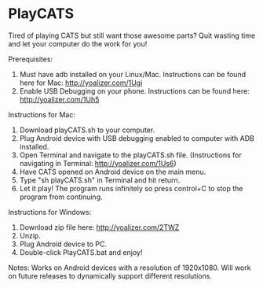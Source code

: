 # PlayCATS
Tired of playing CATS but still want those awesome parts? Quit wasting time and let your computer do the work for you!

Prerequisites:
1. Must have adb installed on your Linux/Mac. Instructions can be found here for Mac: http://yoalizer.com/1Ugi
2. Enable USB Debugging on your phone. Instructions can be found here: http://yoalizer.com/1Uh5

Instructions for Mac:
1. Download playCATS.sh to your computer.
2. Plug Android device with USB debugging enabled to computer with ADB installed.
3. Open Terminal and navigate to the playCATS.sh file. (Instructions for navigating in Terminal: http://yoalizer.com/1Us6)
4. Have CATS opened on Android device on the main menu.
5. Type "sh playCATS.sh" in Terminal and hit return.
6. Let it play! The program runs infinitely so press control+C to stop the program from continuing.

Instructions for Windows:
1. Download zip file here: http://yoalizer.com/2TWZ
2. Unzip.
3. Plug Android device to PC.
4. Double-click PlayCATS.bat and enjoy!

Notes:
Works on Android devices with a resolution of 1920x1080. Will work on future releases to dynamically support different resolutions.
